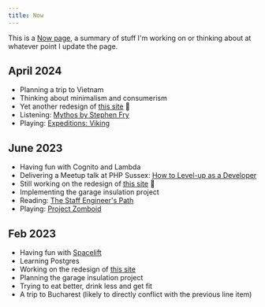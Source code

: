 ```yaml
---
title: Now
---
```


This is a [Now page](https://sive.rs/nowff), a summary of stuff I'm working on or thinking about at whatever point I update the page.

## April 2024

- Planning a trip to Vietnam
- Thinking about minimalism and consumerism
- Yet another redesign of [this site](/notes/tech/this-site/) 🤣
- Listening: [Mythos by Stephen Fry](https://www.audible.co.uk/pd/Mythos-Audiobook/B071RLJWZX)
- Playing: [Expeditions: Viking](https://store.steampowered.com/app/445190/Expeditions_Viking/)

## June 2023

- Having fun with Cognito and Lambda
- Delivering a Meetup talk at PHP Sussex: [How to Level-up as a Developer](https://www.meetup.com/php-sussex/events/293426773/)
- Still working on the redesign of [this site](/notes/tech/this-site/) 🤣
- Implementing the garage insulation project
- Reading: [The Staff Engineer's Path](https://www.amazon.co.uk/Staff-Engineers-Path-Individual-Contributors/dp/1098118731)
- Playing: [Project Zomboid](https://projectzomboid.com/)

## Feb 2023

- Having fun with [Spacelift](https://spacelift.io/)
- Learning Postgres
- Working on the redesign of [this site](/notes/tech/this-site/)
- Planning the garage insulation project
- Trying to eat better, drink less and get fit
- A trip to Bucharest (likely to directly conflict with the previous line item)
